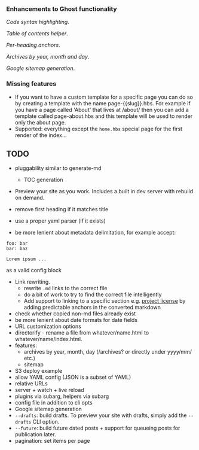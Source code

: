 
### Enhancements to Ghost functionality

*Code syntax highlighting*.

*Table of contents helper*.

*Per-heading anchors*.

*Archives by year, month and day*.

*Google sitemap generation*.


### Missing features

- If you want to have a custom template for a specific page you can do so by creating a template with the name page-{{slug}}.hbs. For example if you have a page called 'About' that lives at /about/ then you can add a template called page-about.hbs and this template will be used to render only the about page.
- Supported: everything except the `home.hbs` special page for the first render of the index...


## TODO

- pluggability similar to generate-md 
  - TOC generation

- Preview your site as you work. Includes a built in dev server with rebuild on demand.

- remove first heading if it matches title
- use a proper yaml parser (if it exists)
- be more lenient about metadata delimitation, for example accept:

```
foo: bar
bar: baz

Lorem ipsum ...
```

as a valid config block

- Link rewriting.
  - rewrite `.md` links to the correct file
  - do a bit of work to try to find the correct file intelligently
  - Add support to linking to a specific section e.g. [project license](about.md#license) by adding predictable anchors in the converted markdown
- check whether copied non-md files already exist
- be more lenient about date formats for date fields
- URL customization options
- directorify - rename a file from whatever/name.html to whatever/name/index.html.
- features:
  - archives by year, month, day (/archives? or directly under yyyy/mm/ etc.)
  - sitemap
- S3 deploy example
- allow YAML config (JSON is a subset of YAML)
- relative URLs
- server + watch + live reload
- plugins via subarg, helpers via subarg
- config file in addition to cli opts
- Google sitemap generation
- `--drafts`: build drafts. To preview your site with drafts, simply add the `--drafts` CLI option.
- `--future`: build future dated posts + support for queueing posts for publication later.
- pagination: set items per page
